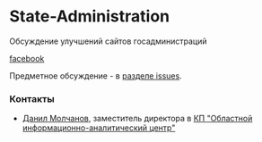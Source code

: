 State-Administration
====================

Обсуждение улучшений сайтов госадминистраций

[facebook](https://www.facebook.com/groups/MaidanHackthon/permalink/1453820318192664/)


Предметное обсуждение - в [разделе issues](https://github.com/Maidan-hackaton/state-administration/issues).


### Контакты
* [Данил Молчанов](https://www.facebook.com/molchanov.danil), заместитель директора в [КП "Областной информационно-аналитический центр"
](http://iac.odessa.gov.ua/)
